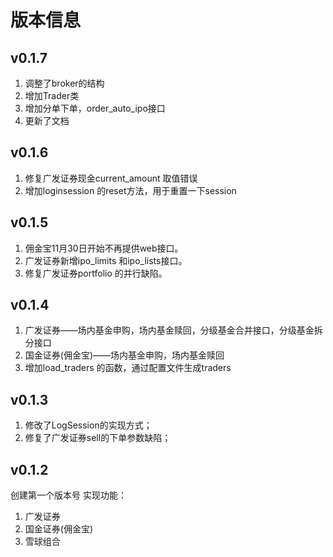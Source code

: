 # 版本信息

## v0.1.7

1. 调整了broker的结构
2. 增加Trader类
3. 增加分单下单，order_auto_ipo接口
4. 更新了文档

## v0.1.6

1. 修复广发证券现金current_amount 取值错误
2. 增加loginsession 的reset方法，用于重置一下session

## v0.1.5

1. 佣金宝11月30日开始不再提供web接口。
2. 广发证券新增ipo_limits 和ipo_lists接口。
3. 修复广发证券portfolio 的并行缺陷。

## v0.1.4

1. 广发证券——场内基金申购，场内基金赎回，分级基金合并接口，分级基金拆分接口
2. 国金证券(佣金宝)——场内基金申购，场内基金赎回
3. 增加load_traders 的函数，通过配置文件生成traders


## v0.1.3

1. 修改了LogSession的实现方式；
2. 修复了广发证券sell的下单参数缺陷；



## v0.1.2

创建第一个版本号 实现功能： 

1. 广发证券 
2. 国金证券(佣金宝) 
3. 雪球组合
